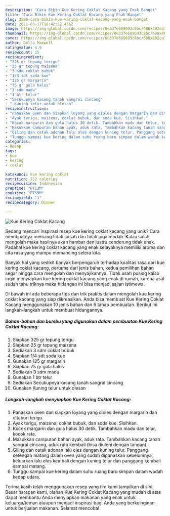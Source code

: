 ```yaml
---
description: "Cara Bikin Kue Kering Coklat Kacang yang Enak Banget"
title: "Cara Bikin Kue Kering Coklat Kacang yang Enak Banget"
slug: 3286-cara-bikin-kue-kering-coklat-kacang-yang-enak-banget
date: 2021-03-17T16:42:52.456Z
image: https://img-global.cpcdn.com/recipes/0e337e689693c8bc/680x482cq70/kue-kering-coklat-kacang-foto-resep-utama.jpg
thumbnail: https://img-global.cpcdn.com/recipes/0e337e689693c8bc/680x482cq70/kue-kering-coklat-kacang-foto-resep-utama.jpg
cover: https://img-global.cpcdn.com/recipes/0e337e689693c8bc/680x482cq70/kue-kering-coklat-kacang-foto-resep-utama.jpg
author: Della Maxwell
ratingvalue: 4.9
reviewcount: 15
recipeingredient:
- "325 gr tepung terigu"
- "25 gr tepung maizena"
- "3 sdm coklat bubuk"
- "1/4 sdt soda kue"
- "125 gr margarin"
- "75 gr gula halus"
- "3 sdm madu"
- "1 btr telur"
- "Secukupnya kacang tanah sangrai cincang"
- " Kuning telur untuk olesan"
recipeinstructions:
- "Panaskan oven dan siapkan loyang yang dioles dengan margarin dan ditaburi terigu."
- "Ayak terigu, maizena, coklat bubuk, dan soda kue. Sisihkan."
- "Kocok margarin dan gula halus 30 detik. Tambahkan madu dan telur, kocok rata."
- "Masukkan campuran bahan ayak, aduk rata. Tambahkan kacang tanah sangrai cincang, aduk rata kembali (bisa diuleni dengan tangan)."
- "Giling dan cetak adonan lalu oles dengan kuning telur. Panggang setengah matang dalam oven yang sudah dipanaskan sebelumnya, keluarkan lalu oles kembali dengan kuning telur dan panggang kembali sampai matang."
- "Tunggu sampai kue kering dalam suhu ruang baru simpan dalam wadah kedap udara."
categories:
- Resep
tags:
- kue
- kering
- coklat

katakunci: kue kering coklat 
nutrition: 252 calories
recipecuisine: Indonesian
preptime: "PT13M"
cooktime: "PT59M"
recipeyield: "1"
recipecategory: Dinner

---
```



![Kue Kering Coklat Kacang](https://img-global.cpcdn.com/recipes/0e337e689693c8bc/680x482cq70/kue-kering-coklat-kacang-foto-resep-utama.jpg)

Sedang mencari inspirasi resep kue kering coklat kacang yang unik? Cara membuatnya memang tidak susah dan tidak juga mudah. Kalau salah mengolah maka hasilnya akan hambar dan justru cenderung tidak enak. Padahal kue kering coklat kacang yang enak selayaknya memiliki aroma dan cita rasa yang mampu memancing selera kita.



Banyak hal yang sedikit banyak berpengaruh terhadap kualitas rasa dari kue kering coklat kacang, pertama dari jenis bahan, kedua pemilihan bahan segar hingga cara mengolah dan menyajikannya. Tidak usah pusing kalau ingin menyiapkan kue kering coklat kacang yang enak di rumah, karena asal sudah tahu triknya maka hidangan ini bisa menjadi sajian istimewa.


Di bawah ini ada beberapa tips dan trik praktis dalam mengolah kue kering coklat kacang yang siap dikreasikan. Anda bisa membuat Kue Kering Coklat Kacang menggunakan 10 jenis bahan dan 6 tahap pembuatan. Berikut ini langkah-langkah untuk membuat hidangannya.

<!--inarticleads1-->

##### Bahan-bahan dan bumbu yang digunakan dalam pembuatan Kue Kering Coklat Kacang:

1. Siapkan 325 gr tepung terigu
1. Siapkan 25 gr tepung maizena
1. Sediakan 3 sdm coklat bubuk
1. Siapkan 1/4 sdt soda kue
1. Gunakan 125 gr margarin
1. Siapkan 75 gr gula halus
1. Sediakan 3 sdm madu
1. Gunakan 1 btr telur
1. Sediakan Secukupnya kacang tanah sangrai cincang
1. Gunakan  Kuning telur untuk olesan




<!--inarticleads2-->

##### Langkah-langkah menyiapkan Kue Kering Coklat Kacang:

1. Panaskan oven dan siapkan loyang yang dioles dengan margarin dan ditaburi terigu.
1. Ayak terigu, maizena, coklat bubuk, dan soda kue. Sisihkan.
1. Kocok margarin dan gula halus 30 detik. Tambahkan madu dan telur, kocok rata.
1. Masukkan campuran bahan ayak, aduk rata. Tambahkan kacang tanah sangrai cincang, aduk rata kembali (bisa diuleni dengan tangan).
1. Giling dan cetak adonan lalu oles dengan kuning telur. Panggang setengah matang dalam oven yang sudah dipanaskan sebelumnya, keluarkan lalu oles kembali dengan kuning telur dan panggang kembali sampai matang.
1. Tunggu sampai kue kering dalam suhu ruang baru simpan dalam wadah kedap udara.




Terima kasih telah menggunakan resep yang tim kami tampilkan di sini. Besar harapan kami, olahan Kue Kering Coklat Kacang yang mudah di atas dapat membantu Anda menyiapkan makanan yang enak untuk keluarga/teman ataupun menjadi inspirasi bagi Anda yang berkeinginan untuk berjualan makanan. Selamat mencoba!

